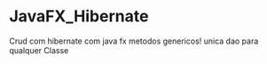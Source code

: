 # JavaFX_Hibernate
 Crud com hibernate com java fx metodos genericos! unica dao para qualquer Classe 
